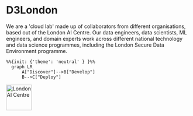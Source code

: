# D3London

We are a 'cloud lab' made up of collaborators from different organisations, based out of the London AI Centre. Our data engineers, data scientists, ML engineers, and domain experts work across different national technology and data science programmes, including the London Secure Data Environment programme.

```mermaid
%%{init: {'theme': 'neutral' } }%%
  graph LR
      A["Discover"]-->B["Develop"]
      B-->C["Deploy"]
```

<a href="https://www.aicentre.co.uk/"><img src="https://openhealthhub.org/uploads/default/original/1X/3494038bee19363220a0f498ea780ce17a202e4d.gif" alt="London AI Centre" title="" height="70" /></a>



